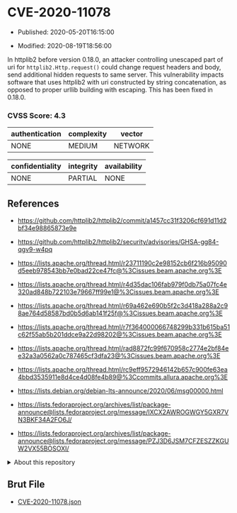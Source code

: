 # CVE-2020-11078

- Published: 2020-05-20T16:15:00

- Modified: 2020-08-19T18:56:00

In httplib2 before version 0.18.0, an attacker controlling unescaped part of uri for `httplib2.Http.request()` could change request headers and body, send additional hidden requests to same server. This vulnerability impacts software that uses httplib2 with uri constructed by string concatenation, as opposed to proper urllib building with escaping. This has been fixed in 0.18.0.

### CVSS Score: **4.3**

| authentication | complexity | vector |
| --- | --- | --- |
| NONE | MEDIUM | NETWORK |

| confidentiality | integrity | availability |
| --- | --- | --- |
| NONE | PARTIAL | NONE |

## References

* https://github.com/httplib2/httplib2/commit/a1457cc31f3206cf691d11d2bf34e98865873e9e

* https://github.com/httplib2/httplib2/security/advisories/GHSA-gg84-qgv9-w4pq

* https://lists.apache.org/thread.html/r23711190c2e98152cb6f216b95090d5eeb978543bb7e0bad22ce47fc@%3Cissues.beam.apache.org%3E

* https://lists.apache.org/thread.html/r4d35dac106fab979f0db75a07fc4e320ad848b722103e79667ff99e1@%3Cissues.beam.apache.org%3E

* https://lists.apache.org/thread.html/r69a462e690b5f2c3d418a288a2c98ae764d58587bd0b5d6ab141f25f@%3Cissues.beam.apache.org%3E

* https://lists.apache.org/thread.html/r7f364000066748299b331b615ba51c62f55ab5b201ddce9a22d98202@%3Cissues.beam.apache.org%3E

* https://lists.apache.org/thread.html/rad8872fc99f670958c2774e2bf84ee32a3a0562a0c787465cf3dfa23@%3Cissues.beam.apache.org%3E

* https://lists.apache.org/thread.html/rc9eff9572946142b657c900fe63ea4bbd3535911e8d4ce4d08fe4b89@%3Ccommits.allura.apache.org%3E

* https://lists.debian.org/debian-lts-announce/2020/06/msg00000.html

* https://lists.fedoraproject.org/archives/list/package-announce@lists.fedoraproject.org/message/IXCX2AWROGWGY5GXR7VN3BKF34A2FO6J/

* https://lists.fedoraproject.org/archives/list/package-announce@lists.fedoraproject.org/message/PZJ3D6JSM7CFZESZZKGUW2VX55BOSOXI/

<details>
<summary>About this repository</summary> 

  This repository is part of the project [Live Hack CVE](https://github.com/Live-Hack-CVE). Main website can be found [www.live-hack.org](https://www.live-hack.org) 
  
  Made by [Sn0wAlice](https://github.com/Sn0wAlice) for the people that care about security and need to have a feed of the latest CVEs. Hope you enjoy it, don't forget to star the repo and follow me on [Twitter](https://twitter.com/Sn0wAlice) and [Github](https://github.com/Sn0wAlice). And that is my [personnal website](https://www.alice-snow.me/)

  - [Home Page](https://github.com/Live-Hack-CVE)
  - [Framework](https://github.com/Live-Hack-CVE/cve-framework)
  - [CVE database](https://github.com/Live-Hack-CVE/full_database)
  - [Changelog](https://github.com/Live-Hack-CVE/Changelog)
</details>

## Brut File

* [CVE-2020-11078.json](https://raw.githubusercontent.com/Live-Hack-CVE/full_database/main/cves/2020/CVE-2020-11078.json)

